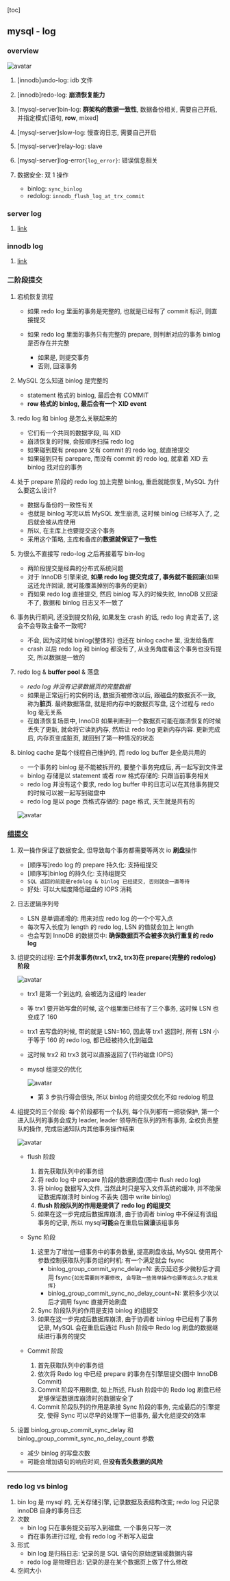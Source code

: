 [toc]

## mysql - log

### overview

![avatar](/static/image/mysql/log-mysql.png)

1. [innodb]undo-log: idb 文件
2. [innodb]redo-log: **崩溃恢复能力**
3. [mysql-server]bin-log: **群架构的数据一致性**, 数据备份相关, 需要自己开启, 并指定模式[语句, **row**, mixed]
4. [mysql-server]slow-log: 慢查询日志, 需要自己开启
5. [mysql-server]relay-log: slave
6. [mysql-server]log-error`{log_error}`: 错误信息相关
7. 数据安全: 双 1 操作

   - binlog: `sync_binlog`
   - redolog: `innodb_flush_log_at_trx_commit`

### server log

1. [link](../05.server/log/readme.md)

### innodb log

1. [link](../06.engine/log/readme.md)

### 二阶段提交

1. 宕机恢复流程

   - 如果 redo log 里面的事务是完整的, 也就是已经有了 commit 标识, 则直接提交
   - 如果 redo log 里面的事务只有完整的 prepare, 则判断对应的事务 binlog 是否存在并完整

     - 如果是, 则提交事务
     - 否则, 回滚事务

2. MySQL 怎么知道 binlog 是完整的

   - statement 格式的 binlog, 最后会有 COMMIT
   - **row 格式的 binlog, 最后会有一个 XID event**

3. redo log 和 binlog 是怎么关联起来的

   - 它们有一个共同的数据字段, 叫 XID
   - 崩溃恢复的时候, 会按顺序扫描 redo log
   - 如果碰到既有 prepare 又有 commit 的 redo log, 就直接提交
   - 如果碰到只有 parepare, 而没有 commit 的 redo log, 就拿着 XID 去 binlog 找对应的事务

4. 处于 prepare 阶段的 redo log 加上完整 binlog, 重启就能恢复, MySQL 为什么要这么设计?

   - 数据与备份的一致性有关
   - 也就是 binlog 写完以后 MySQL 发生崩溃, 这时候 binlog 已经写入了, 之后就会被从库使用
   - 所以, 在主库上也要提交这个事务
   - 采用这个策略, 主库和备库的**数据就保证了一致性**

5. 为很么不直接写 redo-log 之后再接着写 bin-log

   - 两阶段提交是经典的分布式系统问题
   - 对于 InnoDB 引擎来说, **如果 redo log 提交完成了, 事务就不能回滚**{如果这还允许回滚, 就可能覆盖掉别的事务的更新}
   - 而如果 redo log 直接提交, 然后 binlog 写入的时候失败, InnoDB 又回滚不了, 数据和 binlog 日志又不一致了

6. 事务执行期间, 还没到提交阶段, 如果发生 crash 的话, redo log 肯定丢了, 这会不会导致主备不一致呢?

   - 不会, 因为这时候 binlog{整体的} 也还在 binlog cache 里, 没发给备库
   - crash 以后 redo log 和 binlog 都没有了, 从业务角度看这个事务也没有提交, 所以数据是一致的

7. redo log & **buffer pool** & 落盘

   - _redo log 并没有记录数据页的完整数据_
   - 如果是正常运行的实例的话, 数据页被修改以后, 跟磁盘的数据页不一致, 称为**脏页**. 最终数据落盘, 就是把内存中的数据页写盘, 这个过程与 redo log 毫无关系
   - 在崩溃恢复场景中, InnoDB 如果判断到一个数据页可能在崩溃恢复的时候丢失了更新, 就会将它读到内存, 然后让 redo log 更新内存内容. 更新完成后, 内存页变成脏页, 就回到了第一种情况的状态

8. binlog cache 是每个线程自己维护的, 而 redo log buffer 是全局共用的

   - 一个事务的 binlog 是不能被拆开的, 要整个事务完成后, 再一起写到文件里
   - binlog 存储是以 statement 或者 row 格式存储的: 只跟当前事务相关
   - redo log 并没有这个要求, redo log buffer 中的日志可以在其他事务提交的时候可以被一起写到磁盘中
   - redo log 是以 page 页格式存储的: page 格式, 天生就是共有的

   ![avatar](/static/image/mysql/log-bin-redo-pc.png)

### [组提交](https://blog.csdn.net/weixin_34847632/article/details/113599866)

1. 双一操作保证了数据安全, 但导致每个事务都需要等两次 io **刷盘**操作

   - [顺序写]redo log 的 prepare 持久化: 支持组提交
   - [顺序写]binlog 的持久化: 支持组提交
   - `SQL 返回的前提是redolog & binlog 已经提交, 否则就会一直等待`
   - 好处: 可以大幅度降低磁盘的 IOPS 消耗

2. 日志逻辑序列号

   - LSN 是单调递增的: 用来对应 redo log 的一个个写入点
   - 每次写入长度为 length 的 redo log, LSN 的值就会加上 length
   - 也会写到 InnoDB 的数据页中: **确保数据页不会被多次执行重复的 redo log**

3. 组提交的过程: **三个并发事务(trx1, trx2, trx3)在 prepare{完整的 redolog} 阶段**

   ![avatar](/static/image/mysql/mysql-group-commit.png)

   - trx1 是第一个到达的, 会被选为这组的 leader
   - 等 trx1 要开始写盘的时候, 这个组里面已经有了三个事务, 这时候 LSN 也变成了 160
   - trx1 去写盘的时候, 带的就是 LSN=160, 因此等 trx1 返回时, 所有 LSN 小于等于 160 的 redo log, 都已经被持久化到磁盘
   - 这时候 trx2 和 trx3 就可以直接返回了{节约磁盘 IOPS}
   - mysql 组提交的优化

     ![avatar](/static/image/mysql/mysql-group-commit-optimize.png)

     - 第 3 步执行得会很快, 所以 binlog 的组提交优化不如 redolog 明显

4. 组提交的三个阶段: 每个阶段都有一个队列, 每个队列都有一把锁保护, 第一个进入队列的事务会成为 leader, leader 领导所在队列的所有事务, 全权负责整队的操作, 完成后通知队内其他事务操作结束

   ![avatar](/static/image/mysql/mysql-config-group.gif)

   - flush 阶段

     1. 首先获取队列中的事务组
     2. 将 redo log 中 prepare 阶段的数据刷盘(图中 flush redo log)
     3. 将 binlog 数据写入文件, 当然此时只是写入文件系统的缓冲, 并不能保证数据库崩溃时 binlog 不丢失 (图中 write binlog)
     4. **flush 阶段队列的作用是提供了 redo log 的组提交**
     5. 如果在这一步完成后数据库崩溃, 由于协调者 binlog 中不保证有该组事务的记录, 所以 mysql**可能**会在重启后**回滚**该组事务

   - Sync 阶段

     1. 这里为了增加一组事务中的事务数量, 提高刷盘收益, MySQL 使用两个参数控制获取队列事务组的时机: 有一个满足就会 fsync
        - binlog_group_commit_sync_delay=N: 表示延迟多少微秒后才调用 fsync`{如无需要则不要修改, 会导致一些简单操作也要等这么久才能发挥}`
        - binlog_group_commit_sync_no_delay_count=N: 累积多少次以后才调用 fsync 直接开始刷盘
     2. Sync 阶段队列的作用是支持 binlog 的组提交
     3. 如果在这一步完成后数据库崩溃, 由于协调者 binlog 中已经有了事务记录, MySQL 会在重启后通过 Flush 阶段中 Redo log 刷盘的数据继续进行事务的提交

   - Commit 阶段

     1. 首先获取队列中的事务组
     2. 依次将 Redo log 中已经 prepare 的事务在引擎层提交(图中 InnoDB Commit)
     3. Commit 阶段不用刷盘, 如上所述, Flush 阶段中的 Redo log 刷盘已经足够保证数据库崩溃时的数据安全了
     4. Commit 阶段队列的作用是承接 Sync 阶段的事务, 完成最后的引擎提交, 使得 Sync 可以尽早的处理下一组事务, 最大化组提交的效率

5. 设置 binlog_group_commit_sync_delay 和 binlog_group_commit_sync_no_delay_count 参数

   - 减少 binlog 的写盘次数
   - 可能会增加语句的响应时间, 但**没有丢失数据的风险**

---

### redo log vs binlog

1. bin log 是 mysql 的, 无关存储引擎, 记录数据及表结构改变; redo log 只记录 innoDB 自身的事务日志
2. 次数
   - bin log 只在事务提交前写入到磁盘, 一个事务只写一次
   - 而在事务进行过程, 会有 redo log 不断写入磁盘
3. 形式
   - bin log 是归档日志: 记录的是 SQL 语句的原始逻辑或数据内容
   - redo log 是物理日志: 记录的是在某个数据页上做了什么修改
4. 空间大小
